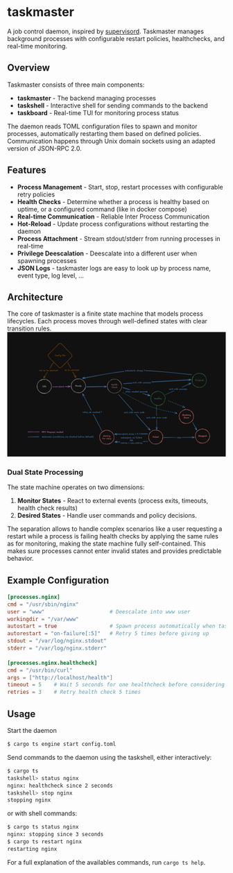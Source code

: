 # taskmaster
A job control daemon, inspired by [supervisord](https://supervisord.org/index.html). Taskmaster manages background processes with configurable restart policies, healthchecks, and real-time monitoring.

## Overview
Taskmaster consists of three main components:
* **taskmaster** - The backend managing processes
* **taskshell** - Interactive shell for sending commands to the backend
* **taskboard** - Real-time TUI for monitoring process status

The daemon reads TOML configuration files to spawn and monitor processes, automatically restarting them based on defined policies.
Communication happens through Unix domain sockets using an adapted version of JSON-RPC 2.0.

## Features
* **Process Management** - Start, stop, restart processes with configurable retry policies
* **Health Checks** - Determine whether a process is healthy based on uptime, or a configured command (like in docker compose)
* **Real-time Communication** - Reliable Inter Process Communication
* **Hot-Reload** - Update process configurations without restarting the daemon
* **Process Attachment** - Stream stdout/stderr from running processes in real-time
* **Privilege Deescalation** - Deescalate into a different user when spawning processes
* **JSON Logs** - taskmaster logs are easy to look up by process name, event type, log level, ...

## Architecture
The core of taskmaster is a finite state machine that models process lifecycles. Each process moves through well-defined states with clear transition rules.
![alt text](assets/state_diagram.png)

### Dual State Processing
The state machine operates on two dimensions:
1. **Monitor States** - React to external events (process exits, timeouts, health check results)
2. **Desired States** - Handle user commands and policy decisions.

The separation allows to handle complex scenarios like a user requesting a restart while a process is failing health checks by applying the same rules as for monitoring, making the state machine fully self-contained.
This makes sure processes cannot enter invalid states and provides predictable behavior.

## Example Configuration
```toml
[processes.nginx]
cmd = "/usr/sbin/nginx"
user = "www"                     # Deescalate into www user
workingdir = "/var/www"
autostart = true                 # Spawn process automatically when taskmaster is started
autorestart = "on-failure[:5]"   # Retry 5 times before giving up   
stdout = "/var/log/nginx.stdout"
stderr = "/var/log/nginx.stderr"

[processes.nginx.healthcheck]
cmd = "/usr/bin/curl"
args = ["http://localhost/health"]
timeout = 5    # Wait 5 seconds for one healthcheck before considering it failed
retries = 3    # Retry health check 5 times
```
## Usage
Start the daemon
```bash
$ cargo ts engine start config.toml
```
Send commands to the daemon using the taskshell, either interactively:
```bash
$ cargo ts
taskshell> status nginx
nginx: healthcheck since 2 seconds
taskshell> stop nginx
stopping nginx
```
or with shell commands:
```bash
$ cargo ts status nginx
nginx: stopping since 3 seconds
$ cargo ts restart nginx
restarting nginx
```
For a full explanation of the availables commands, run `cargo ts help`.
